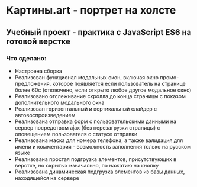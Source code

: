 # Картины.art - портрет на холсте
## Учебный проект - практика с JavaScript ES6 на готовой верстке

### Что сделано:
+ Настроена сборка
+ Реализован функционал модальных окон, включая окно промо-предложения, которое появляется если пользователь на странице более 60с (отключено, если открыто любое другое модальное окно)
+ Реализовано отслеживание скролла до конца страницы с показом дополнительного модального окна
+ Реализован горизонтальный и вертикальный слайдер с автовоспроизведением
+ Реализована отправка форм с пользовательскими данными на сервер посредством ajax (без перезагрузки страницы) с оповещением пользователя о статусе отправки
+ Реализована маска для номера телефона, а также валидация для имени и комментария - возможность заполнения только на русском языке
+ Реализована простая подгрузка элементов, присутствующих в верстке, но скрытых изначально, по нажатию на кнопку
+ Реализована динамическая подгрузка элементов из базы данных, находящейся на сервере

